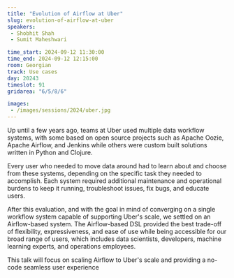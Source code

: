 ```yaml
---
title: "Evolution of Airflow at Uber"
slug: evolution-of-airflow-at-uber
speakers:
 - Shobhit Shah
 - Sumit Maheshwari

time_start: 2024-09-12 11:30:00
time_end: 2024-09-12 12:15:00
room: Georgian
track: Use cases
day: 20243
timeslot: 91
gridarea: "6/5/8/6"

images: 
 - /images/sessions/2024/uber.jpg
---
```


Up until a few years ago, teams at Uber used multiple data workflow systems, with some based on open source projects such as Apache Oozie, Apache Airflow, and Jenkins while others were custom built solutions written in Python and Clojure. 
  
Every user who needed to move data around had to learn about and choose from these systems, depending on the specific task they needed to accomplish. Each system required additional maintenance and operational burdens to keep it running, troubleshoot issues, fix bugs, and educate users. 
 
 
 
 After this evaluation, and with the goal in mind of converging on a single workflow system capable of supporting Uber's scale, we settled on an Airflow-based system. The Airflow-based DSL provided the best trade-off of flexibility, expressiveness, and ease of use while being accessible for our broad range of users, which includes data scientists, developers, machine learning experts, and operations employees.
 
 
 
 This talk will focus on scaling Airflow to Uber's scale and providing a no-code seamless user experience